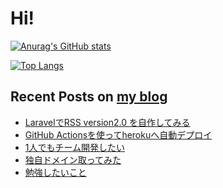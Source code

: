 

# Hi!

[![Anurag's GitHub stats](https://github-readme-stats.vercel.app/api?username=kinpoko)](https://github.com/anuraghazra/github-readme-stats)

[![Top Langs](https://github-readme-stats.vercel.app/api/top-langs/?username=kinpoko&langs_count=8&layout=compact)](https://github.com/anuraghazra/github-readme-stats)

## Recent Posts on [my blog](https://kinpokoblog.com)
- [LaravelでRSS version2.0 を自作してみる](https://kinpokoblog.com/show/14)
- [GitHub Actionsを使ってherokuへ自動デプロイ](https://kinpokoblog.com/show/13)
- [1人でもチーム開発したい](https://kinpokoblog.com/show/12)
- [独自ドメイン取ってみた](https://kinpokoblog.com/show/11)
- [勉強したいこと](https://kinpokoblog.com/show/10)
